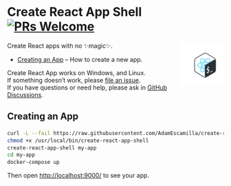 # Create React App Shell [![PRs Welcome](https://img.shields.io/badge/PRs-welcome-green.svg)](https://github.com/facebook/create-react-app/blob/main/CONTRIBUTING.md)

<img alt="Logo" align="right" src="https://github.com/AdamEscamilla/create-react-app-shell/blob/master/logo.png?raw=true" width="20%" />

Create React apps with no ✨magic✨.

- [Creating an App](#creating-an-app) – How to create a new app.

Create React App works on Windows, and Linux.<br>
If something doesn’t work, please [file an issue](https://github.com/AdamEscamilla/create-react-app-shell/issues/new).<br>
If you have questions or need help, please ask in [GitHub Discussions](https://github.com/AdamEscamilla/create-react-app-shell/discussions).

## Creating an App

```sh
curl -L --fail https://raw.githubusercontent.com/AdamEscamilla/create-react-app-shell/master/run.sh -o /usr/local/bin/create-react-app-shell
chmod +x /usr/local/bin/create-react-app-shell
create-react-app-shell my-app
cd my-app
docker-compose up
```

Then open [http://localhost:9000/](http://localhost:9000/) to see your app.<br>
